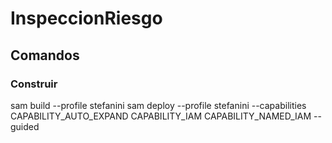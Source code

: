 # InspeccionRiesgo

## Comandos
### Construir
sam build --profile stefanini
sam deploy --profile stefanini --capabilities CAPABILITY_AUTO_EXPAND CAPABILITY_IAM CAPABILITY_NAMED_IAM --guided
